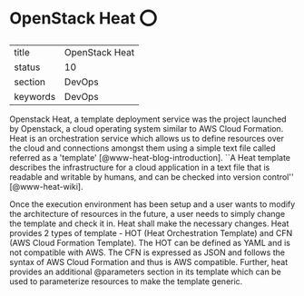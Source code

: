 # OpenStack Heat :o:


|          |                    |
| -------- | ------------------ |
| title    | OpenStack Heat     | 
| status   | 10                 |
| section  | DevOps             |
| keywords | DevOps             |



Openstack Heat, a template deployment service was the project launched
by Openstack, a cloud operating system similar to AWS Cloud
Formation. Heat is an orchestration service which allows us to define
resources over the cloud and connections amongst them using a simple
text file called referred as a
'template' [@www-heat-blog-introduction].  ``A Heat template
describes the infrastructure for a cloud application in a text file
that is readable and writable by humans, and can be checked into
version control'' [@www-heat-wiki].

Once the execution environment has been setup and a user wants to
modify the architecture of resources in the future, a user needs to
simply change the template and check it in. Heat shall make the
necessary changes. Heat provides 2 types of template - HOT (Heat
Orchestration Template) and CFN (AWS Cloud Formation Template). The
HOT can be defined as YAML and is not compatible with AWS. The CFN is
expressed as JSON and follows the syntax of AWS Cloud Formation and
thus is AWS compatible. Further, heat provides an additional
@parameters section in its template which can be used to parameterize
resources to make the template generic.



